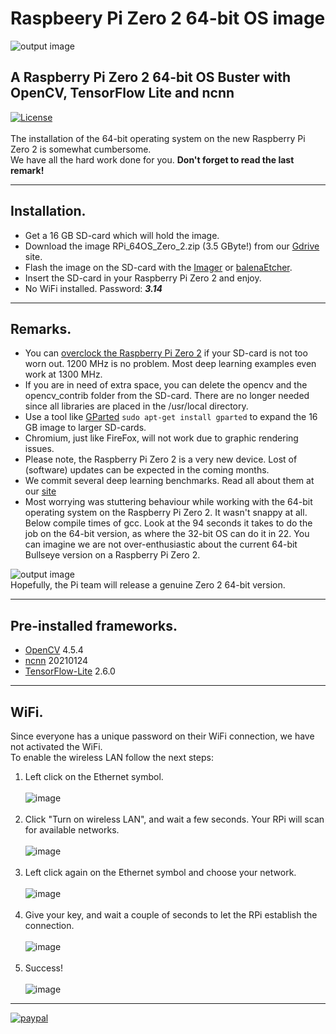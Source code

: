 # Raspbeery Pi Zero 2 64-bit OS image
![output image]( https://qengineering.eu/images/SDcard16GBZero2.webp )<br/>
## A Raspberry Pi Zero 2 64-bit OS Buster with OpenCV, TensorFlow Lite and ncnn
[![License](https://img.shields.io/badge/License-BSD%203--Clause-blue.svg)](https://opensource.org/licenses/BSD-3-Clause)<br/><br/>
The installation of the 64-bit operating system on the new Raspberry Pi Zero 2 is somewhat cumbersome.<br/>
We have all the hard work done for you. **Don't forget to read the last remark!**

------------

## Installation.

- Get a 16 GB SD-card which will hold the image. 
- Download the image RPi_64OS_Zero_2.zip (3.5 GByte!) from our [Gdrive](https://drive.google.com/file/d/1wJeuIGhs-49lcPQDJoM-AF-IdkAODVYe/view?usp=sharing) site.
- Flash the image on the SD-card with the [Imager](https://www.raspberrypi.org/software/) or [balenaEtcher](https://www.balena.io/etcher/).
- Insert the SD-card in your Raspberry Pi Zero 2 and enjoy.
- No WiFi installed. Password: ***3.14***

------------

## Remarks.

* You can [overclock the Raspberry Pi Zero 2](https://qengineering.eu/install-64-os-on-raspberry-pi-zero-2.html) if your SD-card is not too worn out. 1200 MHz is no problem. Most deep learning examples even work at 1300 MHz.<br/>
* If you are in need of extra space, you can delete the opencv and the opencv_contrib folder from the SD-card. There are no longer needed since all libraries are placed in the /usr/local directory.
* Use a tool like [GParted](https://gparted.org/) `sudo apt-get install gparted` to expand the 16 GB image to larger SD-cards.
* Chromium, just like FireFox, will not work due to graphic rendering issues.
* Please note, the Raspberry Pi Zero 2 is a very new device. Lost of (software) updates can be expected in the coming months.
* We commit several deep learning benchmarks. Read all about them at our [site](https://qengineering.eu/install-64-os-on-raspberry-pi-zero-2.html)<br/>
* Most worrying was stuttering behaviour while working with the 64-bit operating system on the Raspberry Pi Zero 2. It wasn't snappy at all. Below compile times of gcc. Look at the 94 seconds it takes to do the job on the 64-bit version, as where the 32-bit OS can do it in 22. You can imagine we are not over-enthusiastic about the current 64-bit Bullseye version on a Raspberry Pi Zero 2.<br/>

![output image](https://qengineering.eu/images/gcc_timing.png)<br/>
Hopefully, the Pi team will release a genuine Zero 2 64-bit version.

------------

## Pre-installed frameworks.

- [OpenCV](https://qengineering.eu/deep-learning-with-opencv-on-raspberry-pi-4.html) 4.5.4
- [ncnn](https://qengineering.eu/install-ncnn-on-raspberry-pi-4.html) 20210124
- [TensorFlow-Lite](https://qengineering.eu/install-tensorflow-2-lite-on-raspberry-64-os.html) 2.6.0

------------

## WiFi.

Since everyone has a unique password on their WiFi connection, we have not activated the WiFi.<br/>
To enable the wireless LAN follow the next steps:<br/>

1) Left click on the Ethernet symbol.<br/><br/>
![image](https://user-images.githubusercontent.com/44409029/124445112-8eb8e880-dd7f-11eb-80e6-121dc31fd0b8.png)<br/><br/>
2) Click "Turn on wireless LAN", and wait a few seconds. Your RPi will scan for available networks.<br/><br/>
![image](https://user-images.githubusercontent.com/44409029/124445876-39310b80-dd80-11eb-97ff-1ef8f8c477e8.png)<br/><br/>
3) Left click again on the Ethernet symbol and choose your network.<br/><br/>
![image](https://user-images.githubusercontent.com/44409029/124446101-64b3f600-dd80-11eb-9385-eee4fd730268.png)<br/><br/>
4) Give your key, and wait a couple of seconds to let the RPi establish the connection.<br/><br/>
![image](https://user-images.githubusercontent.com/44409029/124447227-74800a00-dd81-11eb-9c47-bee6b2b84bc1.png)<br/><br/>
5) Success! <br/><br/>
![image](https://user-images.githubusercontent.com/44409029/124446775-063b4780-dd81-11eb-9fd8-2d597ad31cee.png)

------------

[![paypal](https://qengineering.eu/images/TipJarSmall4.png)](https://www.paypal.com/cgi-bin/webscr?cmd=_s-xclick&hosted_button_id=CPZTM5BB3FCYL) 


